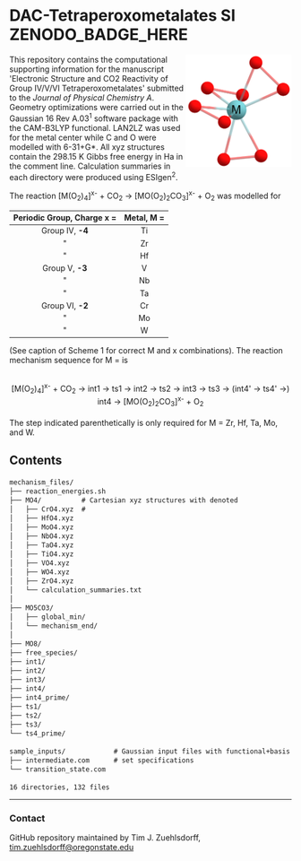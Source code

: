 # DAC-Tetraperoxometalates SI &nbsp; ZENODO\_BADGE\_HERE

<img align="right" src='https://github.com/tjz21/DAC_metals/blob/main/MO8_structure.png' width = "189" height = "200">

This repository contains the computational supporting information for the manuscript 'Electronic Structure and CO2 Reactivity of Group IV/V/VI Tetraperoxometalates' submitted to the *Journal of Physical Chemistry A*. Geometry optimizations were carried out in the Gaussian 16 Rev A.03<sup>1</sup> software package with the CAM-B3LYP functional. LAN2LZ was used for the metal center while C and O were modelled with 6-31+G\*. All xyz structures contain the 298.15 K Gibbs free energy in Ha in the comment line. Calculation summaries in each directory were produced using ESIgen<sup>2</sup>.

The reaction [M(O<sub>2</sub>)<sub>4</sub>]<sup>x-</sup> + CO<sub>2</sub> &rarr; [MO(O<sub>2</sub>)<sub>2</sub>CO<sub>3</sub>]<sup>x-</sup> + O<sub>2</sub> was modelled for

<div align="center">

| Periodic Group, Charge x = | Metal, M = |
|:--------------------------:|:----------:|
| Group IV, **-4**           | Ti         |
| "                          | Zr         |
| "                          | Hf         |
| Group V, **-3**            | V          |
| "                          | Nb         |
| "                          | Ta         |
| Group VI, **-2**           | Cr         |
| "                          | Mo         |
| "                          | W          |

</div>

(See caption of Scheme 1 for correct M and x combinations). The reaction mechanism sequence for M = is 
<div align="center"> <br>
[M(O<sub>2</sub>)<sub>4</sub>]<sup>x-</sup> + CO<sub>2</sub> &rarr; int1 &rarr; ts1 &rarr; int2 &rarr; ts2 &rarr; int3 &rarr; ts3 &rarr; (int4' &rarr; ts4' &rarr;) int4 &rarr; [MO(O<sub>2</sub>)<sub>2</sub>CO<sub>3</sub>]<sup>x-</sup> + O<sub>2</sub>
</div> <br>
The step indicated parenthetically is only required for M = Zr, Hf, Ta, Mo, and W.

## Contents
```
mechanism_files/
├── reaction_energies.sh
├── MO4/          # Cartesian xyz structures with denoted
│   ├── CrO4.xyz  #
│   ├── HfO4.xyz
│   ├── MoO4.xyz
│   ├── NbO4.xyz
│   ├── TaO4.xyz
│   ├── TiO4.xyz
│   ├── VO4.xyz
│   ├── WO4.xyz
│   ├── ZrO4.xyz
│   └── calculation_summaries.txt
│   
├── MO5CO3/
│   ├── global_min/
│   └── mechanism_end/
│   
├── MO8/
├── free_species/
├── int1/
├── int2/
├── int3/
├── int4/
├── int4_prime/
├── ts1/
├── ts2/
├── ts3/
└── ts4_prime/

sample_inputs/            # Gaussian input files with functional+basis 
├── intermediate.com      # set specifications
└── transition_state.com

16 directories, 132 files
```
---
### Contact
GitHub repository maintained by Tim J. Zuehlsdorff, tim.zuehlsdorff@oregonstate.edu
